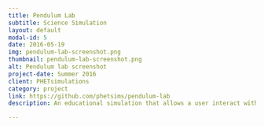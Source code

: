 ```yaml
---
title: Pendulum Lab
subtitle: Science Simulation
layout: default
modal-id: 5
date: 2016-05-19
img: pendulum-lab-screenshot.png
thumbnail: pendulum-lab-screenshot.png
alt: Pendulum lab screenshot
project-date: Summer 2016
client: PHETsimulations
category: project
link: https://github.com/phetsims/pendulum-lab
description: An educational simulation that allows a user interact with a pendulum. User can control gravity, mass, weight, and other things. I Contributed to this project over the summer and learned more about pendulums and some of the simplifications made to simulate a process so complex.

---
```

